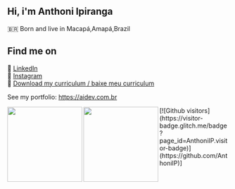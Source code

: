 ## Hi, i'm Anthoni Ipiranga

🇧🇷 Born and live in Macapá,Amapá,Brazil

## Find me on

💼 [LinkedIn](https://www.linkedin.com/in/anthoniipiranga/) <br>
📸 [Instagram](https://www.instagram.com/thony1p/) <br>
📖 [Download my curriculum / baixe meu curriculum](https://docs.google.com/document/d/1cXyXG8qm8OJDAhrK9Fm1OBGZwsNZVs-uDRU9rh7J2xI/edit?usp=sharing) <br>

See my portfolio:
https://aidev.com.br


<p align="center">
<a href="https://github.com/AnthoniIP">
<img height="170em" align="left" src="https://github-readme-stats.vercel.app/api/top-langs/?username=anthoniip&layout=compact" />
<img height="170em" align="left" src="https://github-readme-stats.vercel.app/api?username=anthoniip&show_icons=true" />
</a>
</p>
[![Github visitors](https://visitor-badge.glitch.me/badge?page_id=AnthoniIP.visitor-badge)](https://github.com/AnthoniIP)]

